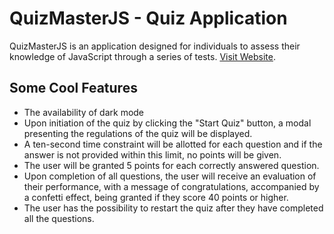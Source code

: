 # QuizMasterJS - Quiz Application

QuizMasterJS is an application designed for individuals to assess their knowledge of JavaScript through a series of tests. [Visit Website](https://quizmasterjs.vercel.app/).

## Some Cool Features

- The availability of dark mode
- Upon initiation of the quiz by clicking the "Start Quiz" button, a modal presenting the regulations of the quiz will be displayed.
- A ten-second time constraint will be allotted for each question and if the answer is not provided within this limit, no points will be given.
- The user will be granted 5 points for each correctly answered question.
- Upon completion of all questions, the user will receive an evaluation of their performance, with a message of congratulations, accompanied by a confetti effect, being granted if they score 40 points or higher.
- The user has the possibility to restart the quiz after they have completed all the questions.
